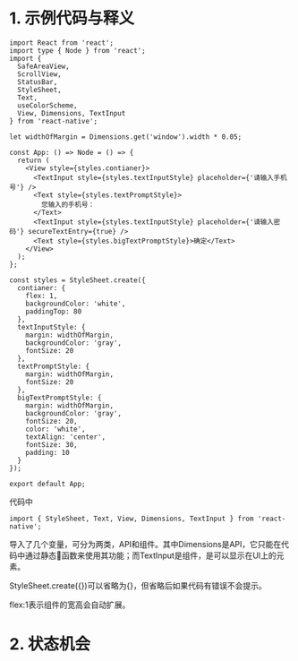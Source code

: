 # 1. 示例代码与释义

```react-native
import React from 'react';
import type { Node } from 'react';
import {
  SafeAreaView,
  ScrollView,
  StatusBar,
  StyleSheet,
  Text,
  useColorScheme,
  View, Dimensions, TextInput
} from 'react-native';

let widthOfMargin = Dimensions.get('window').width * 0.05;

const App: () => Node = () => {
  return (
    <View style={styles.contianer}>
      <TextInput style={styles.textInputStyle} placeholder={'请输入手机号'} />
      <Text style={styles.textPromptStyle}>
        您输入的手机号：
      </Text>
      <TextInput style={styles.textInputStyle} placeholder={'请输入密码'} secureTextEntry={true} />
      <Text style={styles.bigTextPromptStyle}>确定</Text>
    </View>
  );
};

const styles = StyleSheet.create({
  contianer: {
    flex: 1,
    backgroundColor: 'white',
    paddingTop: 80
  },
  textInputStyle: {
    margin: widthOfMargin,
    backgroundColor: 'gray',
    fontSize: 20
  },
  textPromptStyle: {
    margin: widthOfMargin,
    fontSize: 20
  },
  bigTextPromptStyle: {
    margin: widthOfMargin,
    backgroundColor: 'gray',
    fontSize: 20,
    color: 'white',
    textAlign: 'center',
    fontSize: 30,
    padding: 10
  }
});

export default App;
```

代码中

```react-native
import { StyleSheet, Text, View, Dimensions, TextInput } from 'react-native';
```

导入了几个变量，可分为两类，API和组件。其中Dimensions是API，它只能在代码中通过静态函数来使用其功能；而TextInput是组件，是可以显示在UI上的元素。

StyleSheet.create({})可以省略为{}，但省略后如果代码有错误不会提示。

flex:1表示组件的宽高会自动扩展。

# 2. 状态机会

